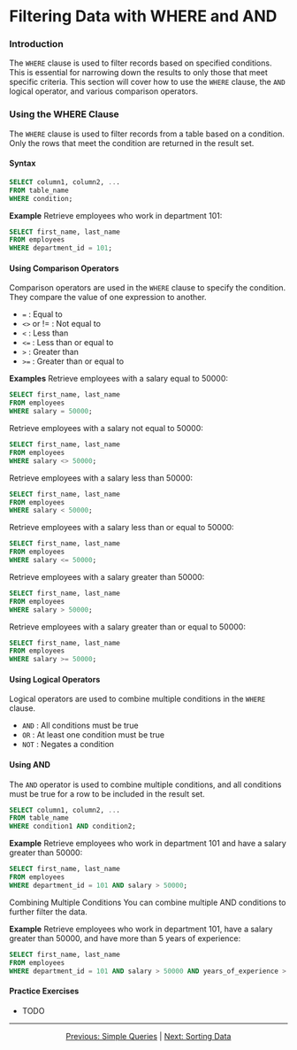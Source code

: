 # Filtering Data with WHERE and AND

### Introduction
The `WHERE` clause is used to filter records based on specified conditions. This is essential for narrowing down the results to only those that meet specific criteria. This section will cover how to use the `WHERE` clause, the `AND` logical operator, and various comparison operators.

### Using the WHERE Clause
The `WHERE` clause is used to filter records from a table based on a condition. Only the rows that meet the condition are returned in the result set.

#### Syntax
```sql
SELECT column1, column2, ...
FROM table_name
WHERE condition;
```

**Example**
Retrieve employees who work in department 101:
```sql
SELECT first_name, last_name
FROM employees
WHERE department_id = 101;
```

#### Using Comparison Operators
Comparison operators are used in the `WHERE` clause to specify the condition. They compare the value of one expression to another.


* `=` : Equal to
* `<>` or != : Not equal to
* `<` : Less than
* `<=` : Less than or equal to
* `>` : Greater than
* `>=` : Greater than or equal to

**Examples**
Retrieve employees with a salary equal to 50000:

```sql
SELECT first_name, last_name
FROM employees
WHERE salary = 50000;
```
Retrieve employees with a salary not equal to 50000:

```sql
SELECT first_name, last_name
FROM employees
WHERE salary <> 50000;
```
Retrieve employees with a salary less than 50000:

```sql
SELECT first_name, last_name
FROM employees
WHERE salary < 50000;
```
Retrieve employees with a salary less than or equal to 50000:

```sql
SELECT first_name, last_name
FROM employees
WHERE salary <= 50000;
```
Retrieve employees with a salary greater than 50000:

```sql
SELECT first_name, last_name
FROM employees
WHERE salary > 50000;
```
Retrieve employees with a salary greater than or equal to 50000:

```sql
SELECT first_name, last_name
FROM employees
WHERE salary >= 50000;
```

#### Using Logical Operators
Logical operators are used to combine multiple conditions in the `WHERE` clause.

* `AND` : All conditions must be true
* `OR` : At least one condition must be true
* `NOT` : Negates a condition

#### Using AND
The `AND` operator is used to combine multiple conditions, and all conditions must be true for a row to be included in the result set.

```sql
SELECT column1, column2, ...
FROM table_name
WHERE condition1 AND condition2;
```
**Example**
Retrieve employees who work in department 101 and have a salary greater than 50000:

```sql
SELECT first_name, last_name
FROM employees
WHERE department_id = 101 AND salary > 50000;
```

Combining Multiple Conditions
You can combine multiple AND conditions to further filter the data.

**Example**
Retrieve employees who work in department 101, have a salary greater than 50000, and have more than 5 years of experience:

```sql
SELECT first_name, last_name
FROM employees
WHERE department_id = 101 AND salary > 50000 AND years_of_experience > 5;
```

#### Practice Exercises
* TODO


---

<p align="center">
    <a href="https://github.com/Tom-Fynes/sql-101/blob/main/Docs/Grade_1/Simple_queries.md">Previous: Simple Queries</a>
    |
    <a href="https://github.com/Tom-Fynes/sql-101/blob/main/Docs/Grade_2/sorting_data.md">Next: Sorting Data</a>
</p>
